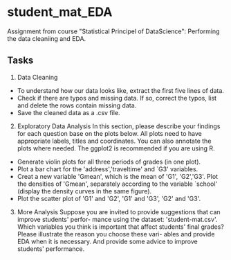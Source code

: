# student_mat_EDA
Assignment from course "Statistical Principel of DataScience": Performing the data cleaniing and EDA.

## Tasks
1. Data Cleaning
* To understand how our data looks like, extract the first five lines of data.
* Check if there are typos and missing data. If so, correct the typos, list and
delete the rows contain missing data.
* Save the cleaned data as a .csv file.

2. Exploratory Data Analysis
In this section, please describe your findings for each question base on the plots
below. All plots need to have appropriate labels, titles and coordinates. You can also
annotate the plots where needed. The ggplot2 is recommended if you are using R.
* Generate violin plots for all three periods of grades (in one plot).
* Plot a bar chart for the 'address','traveltime' and `G3' variables.
* Creat a new variable 'Gmean', which is the mean of 'G1', 'G2','G3'. Plot the
densities of 'Gmean', separately according to the variable `school' (display
the density curves in the same figure).
* Plot the scatter plot of 'G1' and 'G2', 'G1' and 'G3', 'G2' and 'G3'.

3. More Analysis
Suppose you are invited to provide suggestions that can improve students' perfor-
mance using the dataset: 'student-mat.csv'. Which variables you think is important
that affect students' final grades? Please illustrate the reason you choose these vari-
ables and provide EDA when it is necessary. And provide some advice to improve
students' performance.
